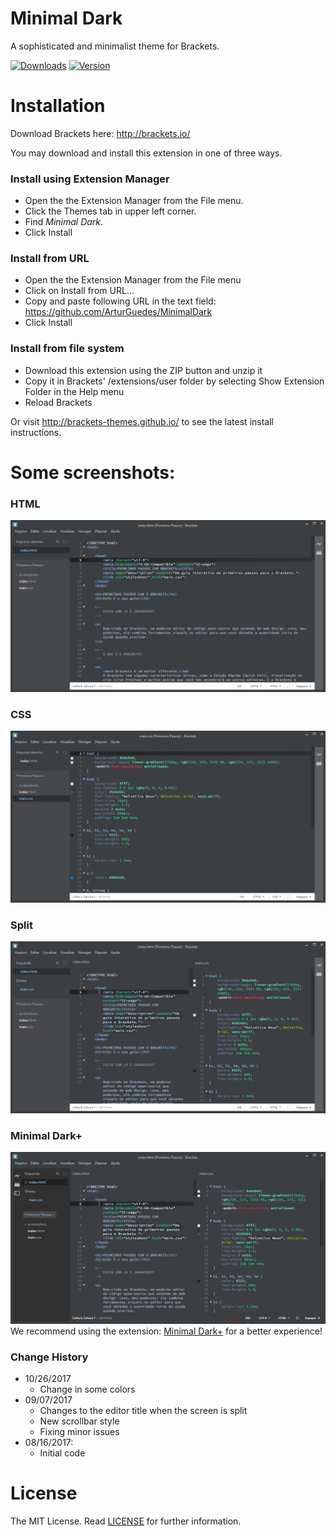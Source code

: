 # Minimal Dark
A sophisticated and minimalist theme for Brackets.

[![Downloads](https://badges.ml/arturguedes.minimaldark/total.svg)](https://brackets-extension-badges.github.io#arturguedes.minimaldark)
[![Version](https://badges.ml/arturguedes.minimaldark/version.svg)](https://brackets-extension-badges.github.io#arturguedes.minimaldark)

# Installation

Download Brackets here: http://brackets.io/

You may download and install this extension in one of three ways. 

### Install using Extension Manager
- Open the the Extension Manager from the File menu.
- Click the Themes tab in upper left corner.
- Find *Minimal Dark*.
- Click Install

### Install from URL
- Open the the Extension Manager from the File menu
- Click on Install from URL...
- Copy and paste following URL in the text field: https://github.com/ArturGuedes/MinimalDark
- Click Install

### Install from file system
- Download this extension using the ZIP button and unzip it 
- Copy it in Brackets' /extensions/user folder by selecting Show Extension Folder in the Help menu
- Reload Brackets



Or visit http://brackets-themes.github.io/ to see the latest install instructions.

# Some screenshots:

### HTML
![HTML Screenshot](https://github.com/ArturGuedes/MinimalDark/blob/master/screenshots/html.png)

### CSS
![CSS Screenshot](https://github.com/ArturGuedes/MinimalDark/blob/master/screenshots/css.png)

### Split
![Split Screenshot](https://github.com/ArturGuedes/MinimalDark/blob/master/screenshots/split.png)

### Minimal Dark+
![PLUS Screenshot](https://github.com/ArturGuedes/MinimalDark/blob/master/screenshots/plus.png)
We recommend using the extension: [Minimal Dark+](https://github.com/ArturGuedes/MinimalDarkPlus) for a better experience!


### Change History
* 10/26/2017
   * Change in some colors
* 09/07/2017
   * Changes to the editor title when the screen is split
   * New scrollbar style
   * Fixing minor issues
* 08/16/2017:
   * Initial code

# License

The MIT License. Read [LICENSE](LICENSE) for further information.


